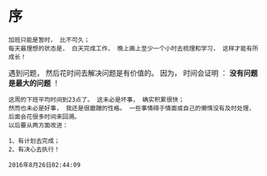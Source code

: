 # 序 #
    
    加班只能是暂时， 比不可久；
    每天最理想的状态是， 白天完成工作， 晚上画上至少一个小时去梳理和学习， 这样才能有所成长！

遇到问题， 然后花时间去解决问题是有价值的。 因为， 时间会证明 ： **没有问题是最大的问题** ！

    这周的下班平均时间到23点了。 这未必是坏事， 确实积累很快；
    然而也未必是好事， 我还是很磨蹭的性格。 一些事情碍于情面或自己的懒惰没有及时处理， 后面会花很多时间来回溯。
    以后要从两方面改进：
  
    1、有计划去完成；
    2、有决心去执行！
																				
	2016年8月26日02:44:09

